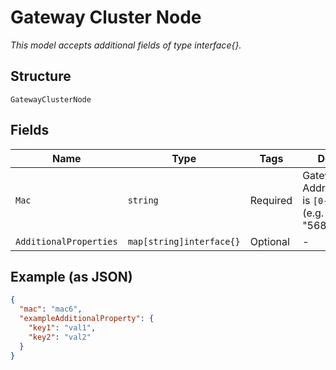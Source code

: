 
# Gateway Cluster Node

*This model accepts additional fields of type interface{}.*

## Structure

`GatewayClusterNode`

## Fields

| Name | Type | Tags | Description |
|  --- | --- | --- | --- |
| `Mac` | `string` | Required | Gateway MAC Address. Format is `[0-9a-f]{12}` (e.g. "5684dae9ac8b") |
| `AdditionalProperties` | `map[string]interface{}` | Optional | - |

## Example (as JSON)

```json
{
  "mac": "mac6",
  "exampleAdditionalProperty": {
    "key1": "val1",
    "key2": "val2"
  }
}
```

